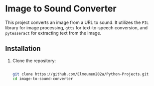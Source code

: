 # Image to Sound Converter

This project converts an image from a URL to sound. It utilizes the `PIL` library for image processing, `gtts` for text-to-speech conversion, and `pytesseract` for extracting text from the image.

## Installation

1. Clone the repository:

   ```bash
   
   git clone https://github.com/Elmoumen202a/Python-Projects.git
   cd image-to-sound-converter
